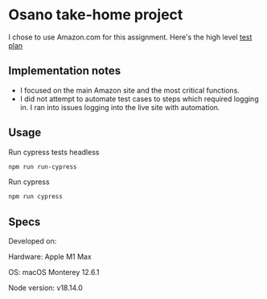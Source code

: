 # Osano take-home project

I chose to use Amazon.com for this assignment.
Here's the high level [test plan](https://airtable.com/shriND27rkkhhF9Bi)

## Implementation notes

* I focused on the main Amazon site and the most critical functions.
* I did not attempt to automate test cases to steps which required logging in. I ran into issues logging into the live site with automation.

## Usage

Run cypress tests headless
```bash
npm run run-cypress
```

Run cypress
```bash
npm run cypress
```

## Specs

Developed on:

Hardware: Apple M1 Max

OS: macOS Monterey 12.6.1

Node version: v18.14.0
